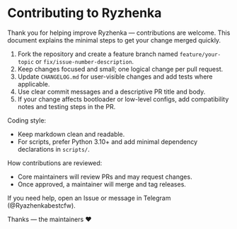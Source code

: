 # Contributing to Ryzhenka

Thank you for helping improve Ryzhenka — contributions are welcome. This document explains the minimal steps to get your change merged quickly.

1. Fork the repository and create a feature branch named `feature/your-topic` or `fix/issue-number-description`.
2. Keep changes focused and small; one logical change per pull request.
3. Update `CHANGELOG.md` for user-visible changes and add tests where applicable.
4. Use clear commit messages and a descriptive PR title and body.
5. If your change affects bootloader or low-level configs, add compatibility notes and testing steps in the PR.

Coding style:
- Keep markdown clean and readable.
- For scripts, prefer Python 3.10+ and add minimal dependency declarations in `scripts/`.

How contributions are reviewed:
- Core maintainers will review PRs and may request changes.
- Once approved, a maintainer will merge and tag releases.

If you need help, open an Issue or message in Telegram (@Ryazhenkabestcfw).

Thanks — the maintainers ❤️
